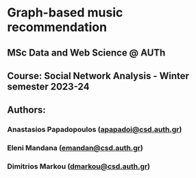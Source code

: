 # Graph-based music recommendation

## MSc Data and Web Science @ AUTh

## Course: Social Network Analysis - Winter semester 2023-24

## **Authors:**

### Anastasios Papadopoulos ([apapadoi@csd.auth.gr](mailto:apapadoi@csd.auth.gr))

### Eleni Mandana ([emandan@csd.auth.gr](mailto:emandan@csd.auth.gr))

### Dimitrios Markou ([dmarkou@csd.auth.gr](mailto:dmarkou@csd.auth.gr))
